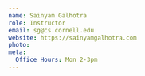 ```yaml
---
name: Sainyam Galhotra
role: Instructor
email: sg@cs.cornell.edu
website: https://sainyamgalhotra.com
photo: 
meta:
  Office Hours: Mon 2-3pm
---
```

